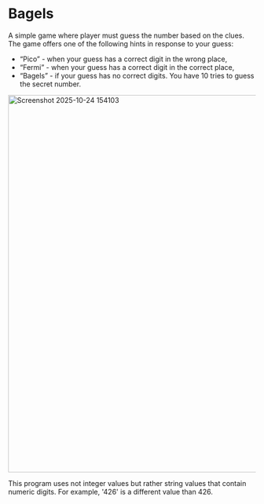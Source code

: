 # Bagels
A simple game where player must guess the number based on the clues.
The game offers one of the following hints in response to your guess: 
  -  “Pico” - when your guess has a correct digit in the wrong place, 
  -  “Fermi” - when your guess has a correct digit in the correct place,
  -  “Bagels” - if your guess has no correct digits. You have 10 tries to guess the secret number.

<img width="732" height="769" alt="Screenshot 2025-10-24 154103" src="https://github.com/user-attachments/assets/89f64ef5-9765-488b-8f9a-37970162988d" />

This program uses not integer values but rather string values that contain numeric digits. For example, '426' is a different value than 426.
